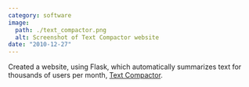 ```yaml
---
category: software
image:
  path: ./text_compactor.png
  alt: Screenshot of Text Compactor website
date: "2010-12-27"
---
```


Created a website, using Flask, which automatically summarizes text for
thousands of users per month, [Text Compactor](http://www.textcompactor.com).

